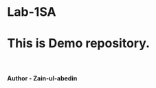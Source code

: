 # Lab-1SA
<h1>This is Demo repository.</h1>
<br>
<h4 style=Color: purple ;>Author - Zain-ul-abedin </h4> 
